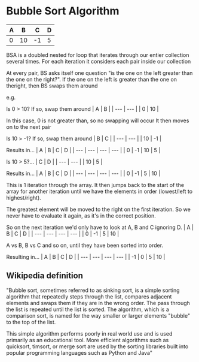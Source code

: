 # Bubble Sort Algorithm

| A   | B   | C   | D   |
| --- | --- | --- | --- |
| 0   | 10  | -1  | 5   |

BSA is a doubled nested for loop that iterates through our entier collection several times.
For each iteration it considers each pair inside our collection

At every pair, BS asks itself one question "is the one on the left greater than the one on the right?".
If the one on the left is greater than the one on theright, then BS swaps them around

e.g.

Is 0 > 10? If so, swap them around
| A | B |
| --- | --- |
| 0 | 10 |

In this case, 0 is not greater than, so no swapping will occur
It then moves on to the next pair

Is 10 > -1? If so, swap them around
| B | C |
| --- | --- |
| 10 | -1 |

Results in...
| A | B | C | D |
| --- | --- | --- | --- |
| 0 | -1 | 10 | 5 |

Is 10 > 5?...
| C | D |
| --- | --- |
| 10 | 5 |

Results in...
| A | B | C | D |
| --- | --- | --- | --- |
| 0 | -1 | 5 | 10 |

This is 1 iteration through the array.
It then jumps back to the start of the array for another iteration until
we have the elements in order (lowest/left to highest/right).

The greatest element will be moved to the right on the first iteration. So we never have to evaluate it again, as it's in the correct position.

So on the next iteration we'd only have to look at A, B and C ignoring D.
| A | B | C | ~~D~~ |
| --- | --- | --- | --- |
| 0 | -1 | 5 | ~~10~~ |

A vs B, B vs C and so on, until they have been sorted into order.

Resulting in...
| A | B | C | D |
| --- | --- | --- | --- |
| -1 | 0 | 5 | 10 |

## Wikipedia definition

"Bubble sort, sometimes referred to as sinking sort, is a simple sorting algorithm that repeatedly steps through the list, compares adjacent elements and swaps them if they are in the wrong order. The pass through the list is repeated until the list is sorted. The algorithm, which is a comparison sort, is named for the way smaller or larger elements "bubble" to the top of the list.

This simple algorithm performs poorly in real world use and is used primarily as an educational tool. More efficient algorithms such as quicksort, timsort, or merge sort are used by the sorting libraries built into popular programming languages such as Python and Java"
